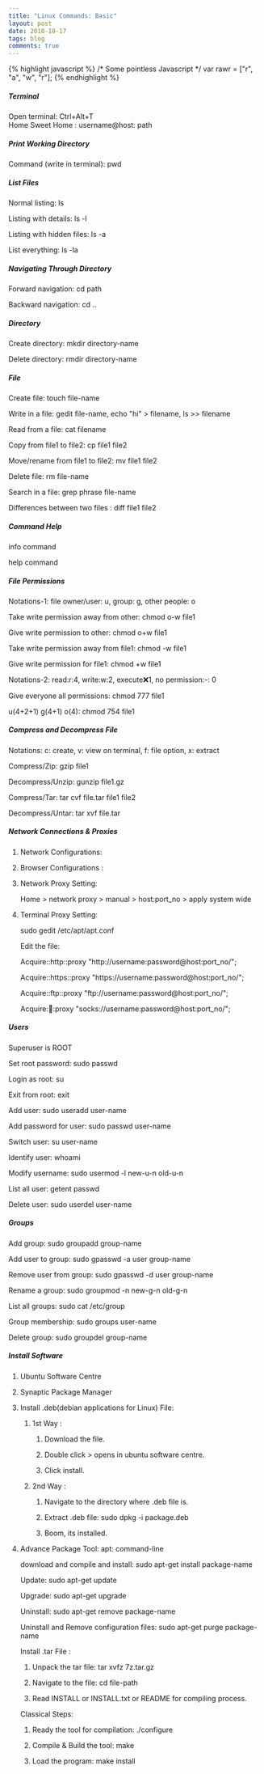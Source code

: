 ```yaml
---
title: "Linux Commands: Basic"
layout: post
date: 2018-10-17
tags: blog
comments: true
---
```


{% highlight javascript %}
/* Some pointless Javascript */
var rawr = ["r", "a", "w", "r"];
{% endhighlight %}


#####  Terminal 

Open terminal: Ctrl+Alt+T  
Home Sweet Home : username@host: path

#####  Print Working Directory 

Command (write in terminal): pwd

#####  List Files

Normal listing: ls

Listing with details: ls -l

Listing with hidden files: ls -a

List everything: ls -la

#####  Navigating Through Directory

Forward navigation: cd path

Backward  navigation: cd ..

#####  Directory

Create directory:  mkdir directory-name

Delete  directory:  rmdir directory-name

#####  File

Create file: touch file-name

Write in a file: gedit file-name, echo "hi" > filename, ls >> filename

Read from a file: cat filename

Copy from file1 to file2: cp file1 file2

Move/rename from file1 to file2: mv file1 file2

Delete file: rm file-name

Search in a file: grep phrase file-name

Differences between two files : diff file1 file2

#####  Command Help

info command

help command

#####  File Permissions
 
 Notations-1:  file owner/user: u, group: g, other people: o
 
 Take write permission away from other: chmod o-w file1
 
 Give write permission to other: chmod o+w file1
 
 Take write permission away from file1: chmod -w file1
 
 Give write permission for file1: chmod +w file1
 
 Notations-2: read:r:4, write:w:2, execute:x:1, no permission:-: 0 
 
 Give everyone all permissions:  chmod 777 file1
 
 u(4+2+1) g(4+1) o(4): chmod 754 file1

#####  Compress and Decompress File
 
 Notations: c: create, v: view on terminal, f: file option, x: extract
 
 Compress/Zip: gzip file1
 
 Decompress/Unzip: gunzip file1.gz
 
 Compress/Tar: tar cvf file.tar file1 file2
 
 Decompress/Untar: tar xvf file.tar


#####  Network Connections & Proxies

1. Network Configurations:

2. Browser Configurations : 

3. Network Proxy Setting:

    Home > network proxy > manual > host:port_no > apply system wide

4. Terminal Proxy Setting: 

    sudo gedit /etc/apt/apt.conf
    
    Edit the file:
    
    Acquire::http::proxy "http://username:password@host:port_no/";
    
    Acquire::https::proxy "https://username:password@host:port_no/";
    
    Acquire::ftp::proxy "ftp://username:password@host:port_no/";
    
    Acquire::socks::proxy "socks://username:password@host:port_no/";

#####  Users

Superuser is  ROOT

Set root password: sudo passwd

Login as root: su

Exit from root: exit

 Add user: sudo useradd user-name
 
Add password for user: sudo passwd user-name

Switch user: su user-name

Identify user: whoami

Modify username: sudo usermod -l new-u-n old-u-n

List all user: getent passwd 

 Delete user: sudo userdel user-name
 
#####  Groups

Add group: sudo groupadd group-name

Add user to group: sudo gpasswd -a user group-name

Remove user from group: sudo gpasswd -d user group-name

Rename a group: sudo groupmod -n new-g-n old-g-n

List all groups: sudo cat /etc/group

Group membership: sudo groups user-name 

Delete group: sudo groupdel group-name

#####  Install Software 

1. Ubuntu Software Centre

2. Synaptic Package Manager

3. Install .deb(debian applications for Linux) File:

    1. 1st Way : 
    
        1. Download the file.
        
        2. Double click > opens in ubuntu software centre.
        
        3. Click install.
        
    2. 2nd Way :  
    
        1. Navigate to the directory where .deb file is.
        
        2. Extract .deb file: sudo dpkg -i package.deb
        
        3. Boom, its installed.
        
4. Advance Package Tool: apt: command-line

    download and compile and install: sudo apt-get install package-name
    
     Update: sudo apt-get update
     
     Upgrade: sudo apt-get upgrade
     
     Uninstall: sudo apt-get remove package-name
     
     Uninstall and Remove configuration files: sudo apt-get purge package-name
     
     Install .tar File :
     
    1. Unpack the tar file: tar xvfz 7z.tar.gz
    
    2. Navigate to the file: cd file-path
    
    3. Read INSTALL or INSTALL.txt or README for compiling process.
    
    Classical Steps: 
    
     1. Ready the tool for compilation: ./configure 
     
     2. Compile & Build the tool: make
     
     3. Load the program: make install 
